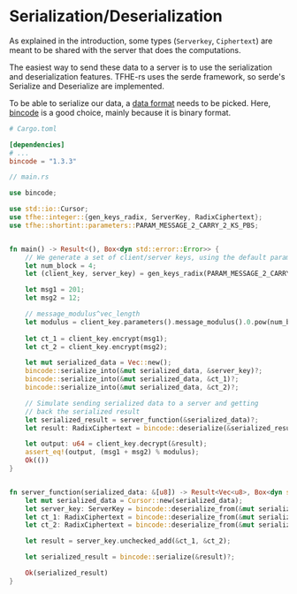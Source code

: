 # Serialization/Deserialization

As explained in the introduction, some types (`Serverkey`, `Ciphertext`) are meant to be shared with the server that does the computations.

The easiest way to send these data to a server is to use the serialization and deserialization features. TFHE-rs  uses the serde framework, so serde's Serialize and Deserialize are implemented.

To be able to serialize our data, a [data format](https://serde.rs/#data-formats) needs to be picked. Here, [bincode](https://crates.io/crates/bincode) is a good choice, mainly because it is binary format.

```toml
# Cargo.toml

[dependencies]
# ...
bincode = "1.3.3"
```

```rust
// main.rs

use bincode;

use std::io::Cursor;
use tfhe::integer::{gen_keys_radix, ServerKey, RadixCiphertext};
use tfhe::shortint::parameters::PARAM_MESSAGE_2_CARRY_2_KS_PBS;


fn main() -> Result<(), Box<dyn std::error::Error>> {
    // We generate a set of client/server keys, using the default parameters:
    let num_block = 4;
    let (client_key, server_key) = gen_keys_radix(PARAM_MESSAGE_2_CARRY_2_KS_PBS, num_block);

    let msg1 = 201;
    let msg2 = 12;

    // message_modulus^vec_length
    let modulus = client_key.parameters().message_modulus().0.pow(num_block as u32) as u64;
    
    let ct_1 = client_key.encrypt(msg1);
    let ct_2 = client_key.encrypt(msg2);

    let mut serialized_data = Vec::new();
    bincode::serialize_into(&mut serialized_data, &server_key)?;
    bincode::serialize_into(&mut serialized_data, &ct_1)?;
    bincode::serialize_into(&mut serialized_data, &ct_2)?;

    // Simulate sending serialized data to a server and getting
    // back the serialized result
    let serialized_result = server_function(&serialized_data)?;
    let result: RadixCiphertext = bincode::deserialize(&serialized_result)?;

    let output: u64 = client_key.decrypt(&result);
    assert_eq!(output, (msg1 + msg2) % modulus);
    Ok(())
}


fn server_function(serialized_data: &[u8]) -> Result<Vec<u8>, Box<dyn std::error::Error>> {
    let mut serialized_data = Cursor::new(serialized_data);
    let server_key: ServerKey = bincode::deserialize_from(&mut serialized_data)?;
    let ct_1: RadixCiphertext = bincode::deserialize_from(&mut serialized_data)?;
    let ct_2: RadixCiphertext = bincode::deserialize_from(&mut serialized_data)?;

    let result = server_key.unchecked_add(&ct_1, &ct_2);

    let serialized_result = bincode::serialize(&result)?;

    Ok(serialized_result)
}
```
